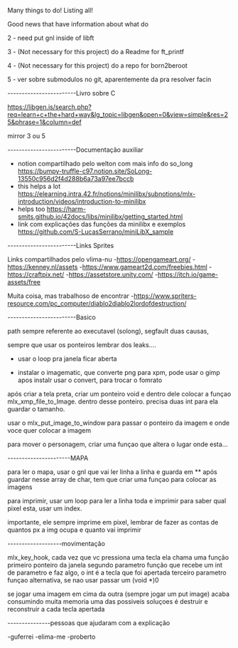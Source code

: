 Many things to do! Listing all!

Good news that have information about what do

2 - need put gnl inside of libft

3 - (Not necessary for this project) do a Readme for ft_printf

4 - (Not necessary for this project) do a repo for born2beroot

5 - ver sobre submodulos no git, aparentemente da pra resolver facin

------------------------Livro sobre C

https://libgen.is/search.php?req=learn+c+the+hard+way&lg_topic=libgen&open=0&view=simple&res=25&phrase=1&column=def

mirror 3 ou 5

------------------------Documentação auxiliar
- notion compartilhado pelo welton com mais info do so_long https://bumpy-truffle-c97.notion.site/SoLong-13550c956d2f4d288b6a73a97ee7bccb
- this helps a lot https://elearning.intra.42.fr/notions/minilibx/subnotions/mlx-introduction/videos/introduction-to-minilibx
- helps too https://harm-smits.github.io/42docs/libs/minilibx/getting_started.html
- link com explicações das funções da minilibx e exemplos https://github.com/S-LucasSerrano/miniLibX_sample

------------------------Links Sprites

Links compartilhados pelo vlima-nu
-https://opengameart.org/
-https://kenney.nl/assets
-https://www.gameart2d.com/freebies.html
-https://craftpix.net/
-https://assetstore.unity.com/
-https://itch.io/game-assets/free

Muita coisa, mas trabalhoso de encontrar
-https://www.spriters-resource.com/pc_computer/diablo2diablo2lordofdestruction/


------------------------Basico
<p>path sempre referente ao executavel (solong), segfault duas causas, 

sempre que usar os ponteiros lembrar dos leaks....

- usar o loop pra janela ficar aberta

- instalar o imagematic, que converte png para xpm, pode usar o gimp
	apos instalr usar o convert, para trocar o fomrato

após criar a tela preta, criar um ponteiro void e dentro dele colocar a funçao mlx_xmp_file_to_Image.
	dentro desse ponteiro. precisa duas int para ela guardar o tamanho.

usar o mlx_put_image_to_window  para passar o ponteiro da imagem e onde voce quer colocar a imagem

para mover o personagem, criar uma funçao que altera o lugar onde esta...
</p>


----------------------MAPA
<p>para ler o mapa, usar o gnl que vai ler linha a linha e guarda em **
após guardar nesse array de char, tem que criar uma funçao para colocar as imagens

para imprimir, usar um loop para ler a linha toda e imprimir
para saber qual pixel esta, usar um index.

importante, ele sempre imprime em pixel, lembrar de fazer as contas de quantos px a img ocupa
	e quanto vai imprimir

</p>


-------------------movimentação
<p>mlx_key_hook, cada vez que vc pressiona uma tecla ela chama uma função
	primeiro ponteiro da janela 
	segundo parametro função que recebe um int de parametro e faz algo, o int é a tecla que foi apertada
	terceiro parametro funçao alternativa, se nao usar passar um (void *)0

se jogar uma imagem em cima da outra (sempre jogar um put image) acaba consumindo muita memoria
	uma das possiveis soluçoes é destruir e reconstruir a cada tecla apertada

</p>



---------------pessoas que ajudaram com a explicação

-guferrei
-elima-me
-proberto







